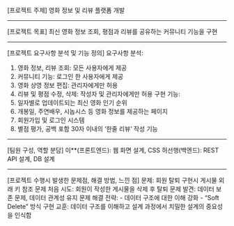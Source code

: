 [프로젝트 주제]
영화 정보 및 리뷰 플랫폼 개발

---
[프로젝트 목표]
최신 영화 정보 조회, 평점과 리뷰를 공유하는 커뮤니티 기능을 구현

---
[프로젝트 요구사항 분석 및 기능 정의]
요구사항 분석: 
1. 영화 정보, 리뷰 조회: 모든 사용자에게 제공 
2. 커뮤니티 기능: 로그인 한 사용자에게 제공 
3. 영화 상영 정보 편집: 관리자에게만 허용 
4. 리뷰 및 평점 수정, 삭제: 작성자 및 관리자에게만 허용 
구현 기능: 
1. 일자별로 업데이트되는 최신 영화 인기 순위 
2. 개봉일, 주연배우, 시놉시스 등 영화 정보를 제공하는 페이지 
3. 회원가입 및 로그인 시스템 
4. 별점 평가, 공백 포함 30자 이내의 ‘한줄 리뷰’ 작성 기능

---
[팀원 구성, 역할 분담]
이**(프론트엔드): 웹 화면 설계, CSS
허선행(백엔드): REST API 설계, DB 설계

---
[프로젝트 수행시 발생한 문제점, 해결 방법, 느낀 점]
문제: 회원 탈퇴 구현시 게시물 외래 키 참조 문제 
처음 시도: 회원이 작성한 게시물을 삭제 후 탈퇴 
문제 발견: 데이터 보존 문제, 데이터 관계성 유지 문제 
해결 전략: - 데이터 구조에 대한 이해 강화 - “Soft Delete” 방식 구현 
교훈: 데이터 구조를 이해하고 설계 과정에서 치밀한 설계의 중요성을 인식함
